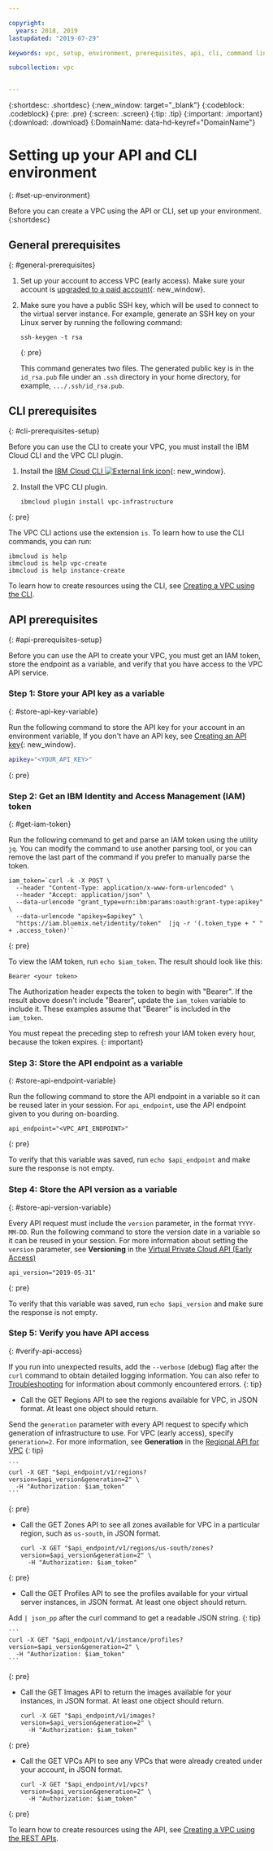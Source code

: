 ```yaml
---

copyright:
  years: 2018, 2019
lastupdated: "2019-07-29"

keywords: vpc, setup, environment, prerequisites, api, cli, command line interface, plugin, creating a vpc, iam, permissions, access, ssh key

subcollection: vpc


---
```


{:shortdesc: .shortdesc}
{:new_window: target="_blank"}
{:codeblock: .codeblock}
{:pre: .pre}
{:screen: .screen}
{:tip: .tip}
{:important: .important}
{:download: .download}
{:DomainName: data-hd-keyref="DomainName"}

# Setting up your API and CLI environment
{: #set-up-environment}

Before you can create a VPC using the API or CLI, set up your environment.
{:shortdesc}


## General prerequisites
{: #general-prerequisites}

1. Set up your account to access VPC (early access). Make sure your account is [upgraded to a paid account](/docs/account?topic=account-accountfaqs#changeacct){: new_window}. 
2. Make sure you have a public SSH key, which will be used to connect to the virtual server instance. For example, generate an SSH key on your Linux server by running the following command:

    ```
    ssh-keygen -t rsa
    ``` 
    {: pre}

   This command generates two files. The generated public key is in the `id_rsa.pub` file under an ``.ssh`` directory in your home directory, for example, ``.../.ssh/id_rsa.pub``.

## CLI prerequisites
{: #cli-prerequisites-setup}

Before you can use the CLI to create your VPC, you must install the IBM Cloud CLI and the VPC CLI plugin.

1. Install the [IBM Cloud CLI ![External link icon](../icons/launch-glyph.svg "External link icon")](/docs/cli){: new_window}.
1. Install the VPC CLI plugin.

   ```
   ibmcloud plugin install vpc-infrastructure
   ```
  {: pre}

The VPC CLI actions use the extension `is`. To learn how to use the CLI commands, you can run:
    
```
ibmcloud is help
ibmcloud is help vpc-create
ibmcloud is help instance-create
```

To learn how to create resources using the CLI, see [Creating a VPC using the CLI](/docs/vpc?topic=vpc-creating-a-vpc-using-cli).

## API prerequisites
{: #api-prerequisites-setup}

Before you can use the API to create your VPC, you must get an IAM token, store the endpoint as a variable, and verify that you have access to the VPC API service. 

### Step 1: Store your API key as a variable
{: #store-api-key-variable}

Run the following command to store the API key for your account in an environment variable, If you don't have an API key, see [Creating an API key](/docs/iam?topic=iam-userapikey#create_user_key){: new_window}.

```bash
apikey="<YOUR_API_KEY>"
```
{: pre} 

### Step 2: Get an IBM Identity and Access Management (IAM) token
{: #get-iam-token}

Run the following command to get and parse an IAM token using the utility `jq`. You can modify the command to use another parsing tool, or you can remove the last part of the command if you prefer to manually parse the token.

```
iam_token=`curl -k -X POST \
  --header "Content-Type: application/x-www-form-urlencoded" \
  --header "Accept: application/json" \
  --data-urlencode "grant_type=urn:ibm:params:oauth:grant-type:apikey" \
  --data-urlencode "apikey=$apikey" \
  "https://iam.bluemix.net/identity/token"  |jq -r '(.token_type + " " + .access_token)'`
```
{: pre}

To view the IAM token, run ``echo $iam_token``. The result should look like this:

```
Bearer <your token> 
```

The Authorization header expects the token to begin with "Bearer". If the result above doesn't include "Bearer", update the `iam_token` variable to include it. These examples assume that "Bearer" is included in the `iam_token`.

You must repeat the preceding step to refresh your IAM token every hour, because the token expires.
{: important}

### Step 3: Store the API endpoint as a variable
{: #store-api-endpoint-variable}

Run the following command to store the API endpoint in a variable so it can be reused later in your session. For `api_endpoint`, use the API endpoint given to you during on-boarding.

```
api_endpoint="<VPC_API_ENDPOINT>"
 ```
{: pre}

To verify that this variable was saved, run ``echo $api_endpoint`` and make sure the response is not empty.

### Step 4: Store the API version as a variable
{: #store-api-version-variable}


Every API request must include the `version` parameter, in the format `YYYY-MM-DD`. Run the following command to store the version date in a variable so it can be reused in your session. For more information about setting the `version` parameter, see **Versioning** in the [Virtual Private Cloud API (Early Access)](https://{DomainName}/apidocs/vpc#versioning) 

```
api_version="2019-05-31"
 ```
{: pre}

To verify that this variable was saved, run ``echo $api_version`` and make sure the response is not empty.

### Step 5: Verify you have API access
{: #verify-api-access}

If you run into unexpected results, add the `--verbose` (debug) flag after the `curl` command to obtain detailed logging information. You can also refer to   [Troubleshooting](/docs/vpc?topic=vpc-troubleshooting) for information about  commonly encountered errors.
{: tip}

 * Call the GET Regions API to see the regions available for VPC, in JSON format. At least one object should return.
  
  Send the `generation` parameter with every API request to specify which generation of infrastructure to use. For VPC (early access), specify `generation=2`. For more information, see **Generation** in the [Regional API for VPC](https://{DomainName}/apidocs/vpc-advanced-vsi#generation) 
  {: tip}

    ```
    curl -X GET "$api_endpoint/v1/regions?version=$api_version&generation=2" \
      -H "Authorization: $iam_token"
    ```
{: pre}

 * Call the GET Zones API to see all zones available for VPC in a particular region, such as `us-south`, in JSON format.

    ```
    curl -X GET "$api_endpoint/v1/regions/us-south/zones?version=$api_version&generation=2" \
      -H "Authorization: $iam_token"
    ```
{: pre}

 * Call the GET Profiles API to see the profiles available for your virtual server instances, in JSON format. At least one object should return.

  Add ` | json_pp ` after the curl command to get a readable JSON string.
  {: tip}

    ```
    curl -X GET "$api_endpoint/v1/instance/profiles?version=$api_version&generation=2" \
      -H "Authorization: $iam_token"
    ```
{: pre}

 * Call the GET Images API to return the images available for your instances, in JSON format. At least one object should return.
 
   ```
   curl -X GET "$api_endpoint/v1/images?version=$api_version&generation=2" \
     -H "Authorization: $iam_token"
   ```
{: pre}

 * Call the GET VPCs API to see any VPCs that were already created under your account, in JSON format.

    ```
    curl -X GET "$api_endpoint/v1/vpcs?version=$api_version&generation=2" \
      -H "Authorization: $iam_token"
    ```
{: pre}

To learn how to create resources using the API, see [Creating a VPC using the REST APIs](/docs/vpc?topic=vpc-creating-a-vpc-using-the-rest-apis).
